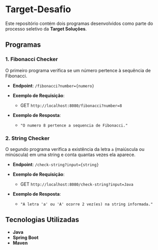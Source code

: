 # Target-Desafio

Este repositório contém dois programas desenvolvidos como parte do processo seletivo da **Target Soluções**.

## Programas

### 1. Fibonacci Checker

O primeiro programa verifica se um número pertence à sequência de Fibonacci.

- **Endpoint**: `/fibonacci?number={numero}`
- **Exemplo de Requisição**:
  - GET `http://localhost:8080/fibonacci?number=8`
  
- **Exemplo de Resposta**:
  - `"O numero 8 pertence a sequencia de Fibonacci."`
  
### 2. String Checker

O segundo programa verifica a existência da letra `a` (maiúscula ou minúscula) em uma string e conta quantas vezes ela aparece.

- **Endpoint**: `/check-string?input={string}`
- **Exemplo de Requisição**:
  - GET `http://localhost:8080/check-string?input=Java`
  
- **Exemplo de Resposta**:
  - `"A letra 'a' ou 'A' ocorre 2 vez(es) na string informada."`

## Tecnologias Utilizadas
- **Java**
- **Spring Boot**
- **Maven**
